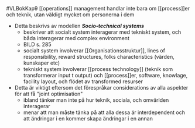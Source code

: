 #VLBokKap9
[[operations]] management handlar inte bara om [[process]]er och teknik, utan väldigt mycket om personerna i dem
- Detta beskrivs av modellen ***Socio-technical systems***
	- beskriver att socialt system interagerar med tekniskt system, och båda interagerar med complex environment
	- BILD s. 285
	- socialt system involverar [[Organisationsstruktur]], lines of responsibility, reward structures, folks characteristics (värden, kunskaper etc)
	- tekniskt system involverar [[process technology]] (teknik som transformerar input t output) och [[process]]er, software, knowlage, facility layout, och flödet av transformed resurser
- Detta är viktigt eftersom det förespråkar considerations av alla aspekter för att få "joint optimisation"
	- ibland tänker man inte på hur teknik, sociala, och omvärlden interagerar
	- menar att man måste tänka på att alla dessa är interdependent och att ändringar i en kommer skapa ändringar i en annan